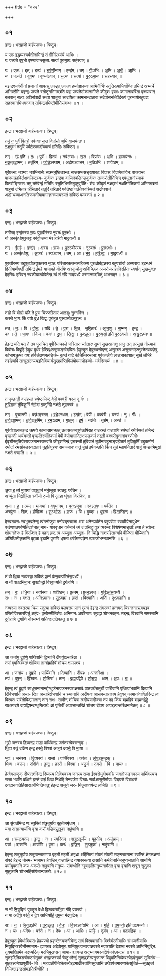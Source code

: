 +++
title = "०२२"

+++


## ०१
इन्द्रः। भरद्वाजो बार्हस्पत्यः। त्रिष्टुप्।

य एक॒ इद्धव्य॑श्चर्षणी॒नामिन्द्रं॒ तं गी॒र्भिर॒भ्य॑र्च आ॒भिः ।  
यः पत्य॑ते वृष॒भो वृष्ण्या॑वान्त्स॒त्यः सत्वा॑ पुरुमा॒यः सह॑स्वान् ॥

यः । एकः॑ । इत् । हव्यः॑ । च॒र्ष॒णी॒नाम् । इन्द्र॑म् । तम् । गीः॒ऽभिः । अ॒भि । अ॒र्चे॒ । आ॒भिः ।  
यः । पत्य॑ते । वृ॒ष॒भः । वृष्ण्य॑ऽवान् । स॒त्यः । सत्वा॑ । पु॒रु॒ऽमा॒यः । सह॑स्वान् ॥

यइन्द्रश्चर्षणीनां प्रजानां आपत्सु एकइत् एकएव हव्योह्वातव्यः आभिर्गीर्भिः स्तुतिरूपाभिर्वाग्भिः तमिन्द्रं अभ्यर्चे अभिष्टौमि यइन्द्रः पत्यते स्तोतॄनभिगच्छति यद्वा पत्यतेलोकानामीष्टे कीदृशः वृषभः कामानांवर्षिता वृष्ण्यावान् बलवान् सत्यः अविसंवादी सत्वा शात्रूणां सादयिता कामानान्दातावा सदेर्वासनोतेर्वेदंरूपं पुरुमायोबहुप्रज्ञः सहस्वानभिभवनवान् तमिन्द्रमभिष्टौमीतिसंबन्धः ॥ १ ॥

## ०२
इन्द्रः। भरद्वाजो बार्हस्पत्यः। त्रिष्टुप्।

तमु॑ नः॒ पूर्वे॑ पि॒तरो॒ नव॑ग्वाः स॒प्त विप्रा॑सो अ॒भि वा॒जय॑न्तः ।  
न॒क्ष॒द्दा॒भं ततु॑रिं पर्वते॒ष्ठामद्रो॑घवाचं म॒तिभिः॒ शवि॑ष्ठम् ॥

तम् । ऊं॒ इति॑ । नः॒ । पूर्वे॑ । पि॒तरः॑ । नव॑ऽग्वाः । स॒प्त । विप्रा॑सः । अ॒भि । वा॒जय॑न्तः ।  
न॒क्ष॒त्ऽदा॒भम् । ततु॑रिम् । प॒र्व॒ते॒ऽस्थाम् । अद्रो॑घऽवाचम् । म॒तिऽभिः॑ । शवि॑ष्ठम् ॥

पूर्वेप्रत्नाः नवग्वाः नवभिर्मासैः सत्रमनुष्ठितवन्तः सप्तसप्तसङ्ख्याकाः विप्रासः विप्रामेधाविनः वाजयन्तः वाजमन्नंहविर्लक्षणमिन्द्रस्य- कुर्वन्तः इन्द्रंवा वाजिनंबलिनङ्कुर्वन्तः तत्करोतीतिणिच् एवंभूतानोस्माकं पितरोङ्गिरसः तमु तमेवेन्द्रं मतिभिः स्तुतिभिरभितुष्टुवुरिति- शेषः कीदृशं नक्षद्दाभं नक्षतिर्गतिकर्मा अभिगच्छतां शत्रूणां दंभितारं हिंसितारं ततुरिं तरितारं पर्वतेष्ठां पर्ततेष्ववस्थितं अद्रोघवाचं अद्रोग्धव्याअनतिक्रमणीयावागाज्ञारूपायस्यतं शविष्ठं बलवत्तमं ॥ २ ॥

## ०३
इन्द्रः। भरद्वाजो बार्हस्पत्यः। त्रिष्टुप्।

तमी॑मह॒ इन्द्र॑मस्य रा॒यः पु॑रु॒वीर॑स्य नृ॒वतः॑ पुरु॒क्षोः ।  
यो अस्कृ॑धोयुर॒जरः॒ स्व॑र्वा॒न्तमा भ॑र हरिवो माद॒यध्यै॑ ॥

तम् । ई॒म॒हे॒ । इन्द्र॑म् । अ॒स्य॒ । रा॒यः । पु॒रु॒ऽवीर॑स्य । नृ॒ऽवतः॑ । पु॒रु॒ऽक्षोः ।  
यः । अस्कृ॑धोयुः । अ॒जरः॑ । स्वः॑ऽवान् । तम् । आ । भ॒र॒ । ह॒रि॒ऽवः॒ । मा॒द॒यध्यै॑ ॥

पुरुवीरस्य बहुपुत्रपौत्रयुक्तस्य नृवतः परिचारकजनसहितस्य पुरुक्षोर्बह्वन्नस्य बहुपशोर्वा अस्यरायः इदन्धनं द्वितीयार्थेषष्ठी तमिन्द्रं ईमहे याचामहे योरयिः अस्कृधोयुः अविच्छिन्नः अजरोजराहानिरहितः स्वर्वान् सुखयुक्तः हेहरिवः हरिवन् स्वकीयाश्वोपेतेन्द्र त्वं तं रयिं मादयध्यै अस्मान्मादयितुं आभराहर ॥ ३ ॥

## ०४
इन्द्रः। भरद्वाजो बार्हस्पत्यः। त्रिष्टुप्।

तन्नो॒ वि वो॑चो॒ यदि॑ ते पु॒रा चि॑ज्जरि॒तार॑ आन॒शुः सु॒म्नमि॑न्द्र ।  
कस्ते॑ भा॒गः किं वयो॑ दुध्र खिद्वः॒ पुरु॑हूत पुरूवसोऽसुर॒घ्नः ॥

तत् । नः॒ । वि । वो॒चः॒ । यदि॑ । ते॒ । पु॒रा । चि॒त् । ज॒रि॒तारः॑ । आ॒न॒शुः । सु॒म्नम् । इ॒न्द्र॒ ।  
कः । ते॒ । भा॒गः । किम् । वयः॑ । दु॒ध्र॒ । खि॒द्वः॒ । पुरु॑ऽहूत । पु॒रु॒व॒सो॒ इति॑ पुरुऽवसो । अ॒सु॒र॒ऽघ्नः ॥

हेइन्द्र यदि यत् ते तव पुराचित् पूर्वस्मिन्काले जरितारः स्तोतारः सुम्नं सुखआनशुः प्रापुः तत् तत्सुखं नोस्माकं विवोचः विब्रूहि हेदुध्र दुर्धर हेखिद्वःशत्रूणाङ्खेदयितः हेपुरुहूत हेपुरुवसोइन्द्र असुरघ्न असुराणांहन्तुस्तेतवयज्ञेषु कोभागःकॢप्तः वयः हविर्लक्षणमन्नङ्किं- कॢप्तं यदि केचिच्चिरन्तनाः पूर्वकालेपि त्वत्तःसकाशात् सुखं लेभिरे तर्ह्यहमपि तत्सुखंलप्स्यइतिविचार्यसुखप्राप्तिविलंबोममासोढव्यो- भवेदित्यर्थः ॥ ४ ॥

## ०५
इन्द्रः। भरद्वाजो बार्हस्पत्यः। त्रिष्टुप्।

तं पृ॒च्छन्ती॒ वज्र॑हस्तं रथे॒ष्ठामिन्द्रं॒ वेपी॒ वक्व॑री॒ यस्य॒ नू गीः ।  
तु॒वि॒ग्रा॒भं तु॑विकू॒र्मिं र॑भो॒दां गा॒तुमि॑षे॒ नक्ष॑ते॒ तुम्र॒मच्छ॑ ॥

तम् । पृ॒च्छन्ती॑ । वज्र॑ऽहस्तम् । र॒थे॒ऽस्थाम् । इन्द्र॑म् । वेपी॑ । वक्व॑री । यस्य॑ । नु । गीः ।  
तु॒वि॒ऽग्रा॒भम् । तु॒वि॒ऽकू॒र्मिम् । र॒भः॒ऽदाम् । गा॒तुम् । इ॒षे॒ । नक्ष॑ते । तुम्र॑म् । अच्छ॑ ॥

पूर्वयोपालब्धइन्द्र ऋषये कामान्प्रायच्छत् ततःसकामपूर्णऋषिराह वज्रहस्तं वज्रपाणिं रथेष्ठां रथेस्थितं तमिन्द्रं पृच्छन्ती अर्चयन्ती पृच्छतिरर्चतिकर्मा वेपी वेपोयागादिलक्षणङ्कर्म तद्वती वक्वरीगुणानांवत्र्क्रीगीः ईदृशीस्तुतिर्यस्ययजमानस्यभवति कीदृशमिन्द्रं पृच्छन्ती तुविग्राभं तुवीनांबहूनाङ्ग्रहीतारं तुविकूर्मिं बहुकर्माणं रभोदां रभसोबलस्यदातारं नुइतिपूरणः सयजमानः गातुं सुखं इषेगच्छति किंच तुम्रं म्लापयितारं शत्रुं अच्छाभिमुखं नक्षते गच्छति ॥ ५ ॥

## ०६
इन्द्रः। भरद्वाजो बार्हस्पत्यः। त्रिष्टुप्।

अ॒या ह॒ त्यं मा॒यया॑ वावृधा॒नं म॑नो॒जुवा॑ स्वतवः॒ पर्व॑तेन ।  
अच्यु॑ता चिद्वीळि॒ता स्वो॑जो रु॒जो वि दृ॒ळ्हा धृ॑ष॒ता वि॑रप्शिन् ॥

अ॒या । ह॒ । त्यम् । मा॒यया॑ । व॒वृ॒धा॒नम् । म॒नः॒ऽजुवा॑ । स्व॒ऽत॒वः॒ । पर्व॑तेन ।  
अच्यु॑ता । चि॒त् । वी॒ळि॒ता । सु॒ऽओ॒जः॒ । रु॒जः । वि । दृ॒ळ्हा । धृ॒ष॒ता । वि॒ऽर॒प्शि॒न् ॥

हेस्वतवसः स्वभूतबलेन्द्र त्वंमनोजुवा मनोवद्गच्छता अया अनेनपर्वतेन बहुपर्वणा स्वकीयेनायुधेन वज्रेणशतपर्वणेतिदर्शनात् माय- याववृधानं वर्धमानं त्यं तं प्रसिद्धं वृत्रं व्यरुजः विशेषेणभाङ्क्षीः तथा हे स्वोजः शोभनतेजः हे विरप्शिन् हे महन् इन्द्र त्वं अच्युता अच्युता- नि चिद्धि नाशरहितान्यपि वीळिता वीळितानि अशिथिलीकृतानि दृह्ळा दृढानि पुराणि धृषता धर्षकेणवज्रेण व्यरुजोभग्नवानसि ॥ ६ ॥

## ०७
इन्द्रः। भरद्वाजो बार्हस्पत्यः। त्रिष्टुप्।

तं वो॑ धि॒या नव्य॑स्या॒ शवि॑ष्ठं प्र॒त्नं प्र॑त्न॒वत्प॑रितंस॒यध्यै॑ ।  
स नो॑ वक्षदनिमा॒नः सु॒वह्मेन्द्रो॒ विश्वा॒न्यति॑ दु॒र्गहा॑णि ॥

तम् । वः॒ । धि॒या । नव्य॑स्या । शवि॑ष्ठम् । प्र॒त्नम् । प्र॒त्न॒ऽवत् । प॒रि॒ऽतं॒स॒यध्यै॑ ।  
सः । नः॒ । व॒क्ष॒त् । अ॒नि॒ऽमा॒नः । सु॒ऽवह्ना॑ । इन्द्रः॑ । विश्वा॑नि । अति॑ । दुः॒ऽगहा॑नि ॥

नव्यस्या नवतरया धिया स्तुत्या शविष्ठं बलवत्तमं प्रत्नं पुराणं हेइन्द्र तंवस्त्वां प्रत्नवत् चिरन्तनाऋषयइव परितोविस्तारयितुं अहंप्र- वृत्तोस्मीतिशेषः अनिमानः अपरिमाणः सुवह्ना शोभनवहनः सइन्द्रः विश्वानि समस्तानि दुर्गहाणि दुर्गाणि नोस्मभ्यं अतिवक्षदतिवहतु ॥ ७ ॥

## ०८
इन्द्रः। भरद्वाजो बार्हस्पत्यः। त्रिष्टुप्।

आ जना॑य॒ द्रुह्व॑णे॒ पार्थि॑वानि दि॒व्यानि॑ दीपयो॒ऽन्तरि॑क्षा ।  
तपा॑ वृषन्वि॒श्वतः॑ शो॒चिषा॒ तान्ब्र॑ह्म॒द्विषे॑ शोचय॒ क्षाम॒पश्च॑ ॥

आ । जना॑य । द्रुह्व॑णे । पार्थि॑वानि । दि॒व्यानि॑ । दी॒प॒यः॒ । अ॒न्तरि॑क्षा ।  
तप॑ । वृ॒ष॒न् । वि॒श्वतः॑ । शो॒चिषा॑ । तान् । ब्र॒ह्म॒ऽद्विषे॑ । शो॒च॒य॒ । क्षाम् । अ॒पः । च॒ ॥

हेइन्द्र त्वं द्रुह्वणे साधुजनानान्द्रोग्धुर्जनायजनस्यराक्षसादेः षष्ठ्यर्थेचतुर्थी पार्थिवानि पृथिव्यांभवानि दिव्यानि दिविभवानि अन्त- रिक्षा अन्तरिक्षेभवानि च स्थानानि आदीपयः आसमन्तात्तापय हेवृषन् कामानांवार्षितरिन्द्र त्वं विश्वतः सर्वतोविद्यमानान् तान् राक्ष- सादीन् शोचिषा त्वदीययादीप्त्या तप दह किंच ब्रह्मद्विषे ब्राह्मणद्वेष्ट्रे राक्षसादये ब्रह्मद्विषन्दग्धुमित्यर्थः क्षां पृथिवीं अपश्चान्तरिक्षं शोचय दीपय आपइत्यन्तरिक्षनामैतत् ॥ ८ ॥

## ०९
इन्द्रः। भरद्वाजो बार्हस्पत्यः। त्रिष्टुप्।

भुवो॒ जन॑स्य दि॒व्यस्य॒ राजा॒ पार्थि॑वस्य॒ जग॑तस्त्वेषसन्दृक् ।  
धि॒ष्व वज्रं॒ दक्षि॑ण इन्द्र॒ हस्ते॒ विश्वा॑ अजुर्य दयसे॒ वि मा॒याः ॥

भुवः॑ । जन॑स्य । दि॒व्यस्य॑ । राजा॑ । पार्थि॑वस्य । जग॑तः । त्वे॒ष॒ऽस॒न्दृ॒क् ।  
धि॒ष्व । वज्र॑म् । दक्षि॑णे । इ॒न्द्र॒ । हस्ते॑ । विश्वा॑ । अ॒जु॒र्य॒ । द॒य॒से॒ । वि । मा॒याः ॥

हेत्वेषसन्दृक् दीप्तदर्शनेन्द्र दिव्यस्य दिविभवस्य जनस्य राजा ईश्वरोभुवोभवसि जगतोजङ्गमस्य पार्थिवस्यच राजा भवसि दक्षिणे हस्ते वज्रं धिष्व निधेहि तेनवज्रेण विश्वाः सर्वाआसुरीर्मायाः विदयसे विबाधसे दयदानगतिहिंसारक्षणेष्वितिधातुः हेइन्द्र अजुर्य जर- यितुमशक्येन्द्र त्वमिति ॥ ९ ॥

## १०
इन्द्रः। भरद्वाजो बार्हस्पत्यः। त्रिष्टुप्।

आ सं॒यत॑मिन्द्र णः स्व॒स्तिं श॑त्रु॒तूर्या॑य बृह॒तीममृ॑ध्राम् ।  
यया॒ दासा॒न्यार्या॑णि वृ॒त्रा करो॑ वज्रिन्त्सु॒तुका॒ नाहु॑षाणि ॥

आ । स॒म्ऽयत॑म् । इ॒न्द्र॒ । नः॒ । स्व॒स्तिम् । श॒त्रु॒ऽतूर्या॑य । बृ॒ह॒तीम् । अमृ॑ध्राम् ।  
यया॑ । दासा॑नि । आर्या॑णि । वृ॒त्रा । करः॑ । व॒ज्रि॒न् । सु॒ऽतुका॑ । नाहु॑षाणि ॥

हेइन्द्र शत्रुतूर्याय शत्रूणान्तारणाय बृहतीं महतीं अमृध्रां अहिंसितां संयतं संयतीं सङ्गच्छमानां स्वस्तिं क्षेमलक्षणां संपदं हेइन्द्र नोस्म- भ्यमाभर हेवज्रिन् वज्रवन्निन्द्र ययास्वस्त्या दासानि कर्महीनानिमनुष्यजातानि आर्याणि कर्मयुक्तानि करः अकरोः नाहुषाणि मनुष्य- संबन्धीनि नहुषाइतिमनुष्यनामैतत् वृत्रा वृत्राणि शत्रून् सुतुका सुतुकानि शोभनहिंसोपेतान्यकरोः ॥ १० ॥

## ११
इन्द्रः। भरद्वाजो बार्हस्पत्यः। त्रिष्टुप्।

स नो॑ नि॒युद्भिः॑ पुरुहूत वेधो वि॒श्ववा॑राभि॒रा ग॑हि प्रयज्यो ।  
न या अदे॑वो॒ वर॑ते॒ न दे॒व आभि॑र्याहि॒ तूय॒मा म॑द्र्य॒द्रिक् ॥

सः । नः॒ । नि॒युत्ऽभिः॑ । पु॒रु॒ऽहू॒त॒ । वे॒धः॒ । वि॒श्वऽवा॑राभिः । आ । ग॒हि॒ । प्र॒य॒ज्यो॒ इति॑ प्रऽयज्यो ।  
न । याः । अदे॑वः । वर॑ते । न । दे॒वः । आ । आ॒भिः॒ । या॒हि॒ । तूय॑म् । आ । म॒द्र्य॒द्रिक् ॥

हेपुरुहूत हेवेधोविधातः हेप्रयज्यो प्रकृष्टेनयजनीयेन्द्र सत्वं विश्ववाराभिः विश्वैर्वरणीयाभिः संभजनीयाभिः नियुद्भिरश्वैर्नोस्मानाग- ह्यागच्छ अदेवोसुरः यानियुतःयानश्वान्नवरते नवारयति देवश्च नवरते आभिर्नियुद्भिः तूयमाक्षिप्रमेव मद्भ्यद्रिक् मदभिमुखःसन् आया- ह्यागच्छ अद्भ्यागमस्यद्विर्वचनंछान्दसं ॥ ११ ॥सुतइदितिदशर्चमष्टमंसूक्तं भरद्वाजस्यर्षं त्रैष्टुभमैन्द्रं सुतइद्दशेत्यनुक्रान्तं विषुवतिनिष्केवल्येइदंसूक्तं सूत्रितंच—सुतइत्त्वमेषप्रपूर्वीरि- ति । महाव्रतेपिनिष्केवल्येइदमादीनित्रीणिसूक्तानि तथैवपंचमारण्यकेसूत्रितं—सुतइत्त्वं निमिश्लइन्द्रसोमइतित्रीणीति ।
